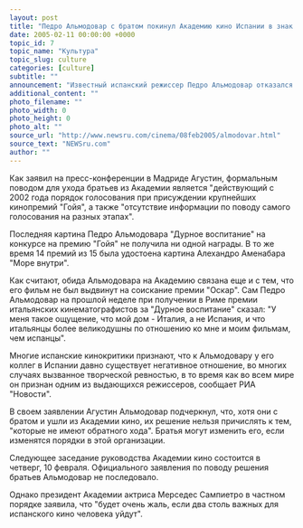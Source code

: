 ```yaml
---
layout: post
title: "Педро Альмодовар с братом покинул Академию кино Испании в знак протеста"
date: 2005-02-11 00:00:00 +0000
topic_id: 7
topic_name: "Культура"
topic_slug: culture
categories: [culture]
subtitle: ""
announcement: "Известный испанский режиссер Педро Альмодовар отказался от членства в Академии кино Испании. Такое же решение принял брат режиссера, продюсер Агустин Альмодовар, который является членом руководства академии и некоторое время даже исполнял обязанности ее президента."
additional_content: ""
photo_filename: ""
photo_width: 0
photo_height: 0
photo_alt: ""
source_url: "http://www.newsru.com/cinema/08feb2005/almodovar.html"
source_text: "NEWSru.com"
author: ""
---
```

Как заявил на пресс-конференции в Мадриде Агустин, формальным поводом для ухода братьев из Академии является "действующий с 2002 года порядок голосования при присуждении крупнейших кинопремий "Гойя", а также "отсутствие информации по поводу самого голосования на разных этапах".

Последняя картина Педро Альмодовара "Дурное воспитание" на конкурсе на премию "Гойя" не получила ни одной награды. В то же время 14 премий из 15 была удостоена картина Алехандро Аменабара "Море внутри".

Как считают, обида Альмодовара на Академию связана еще и с тем, что его фильм не был выдвинут на соискание премии "Оскар". Сам Педро Альмодовар на прошлой неделе при получении в Риме премии итальянских кинематографистов за "Дурное воспитание" сказал: "У меня такое ощущение, что мой дом - Италия, а не Испания, и что итальянцы более великодушны по отношению ко мне и моим фильмам, чем испанцы".

Многие испанские кинокритики признают, что к Альмодовару у его коллег в Испании давно существует негативное отношение, во многих случаях вызванное творческой ревностью, в то время как во всем мире он признан одним из выдающихся режиссеров, сообщает РИА "Новости".

В своем заявлении Агустин Альмодовар подчеркнул, что, хотя они с братом и ушли из Академии кино, их решение нельзя причислять к тем, "которые не имеют обратного хода". Братья могут изменить его, если изменятся порядки в этой организации.

Следующее заседание руководства Академии кино состоится в четверг, 10 февраля. Официального заявления по поводу решения братьев Альмодовар не последовало.

Однако президент Академии актриса Мерседес Сампиетро в частном порядке заявила, что "будет очень жаль, если два столь важных для испанского кино человека уйдут".

